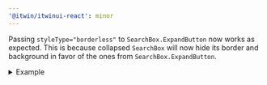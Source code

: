 ```yaml
---
'@itwin/itwinui-react': minor
---
```


Passing `styleType="borderless"` to `SearchBox.ExpandButton` now works as expected. This is because collapsed `SearchBox` will now hide its border and background in favor of the ones from `SearchBox.ExpandButton`.

<details>
<summary>Example</summary>

```diff
<SearchBox expandable>
  <SearchBox.CollapsedState>
-     <SearchBox.ExpandButton/>
+     <SearchBox.ExpandButton styleType="borderless"/>
  </SearchBox.CollapsedState>
  <SearchBox.ExpandedState>…</SearchBox.ExpandedState>
</SearchBox>
```

</details>
